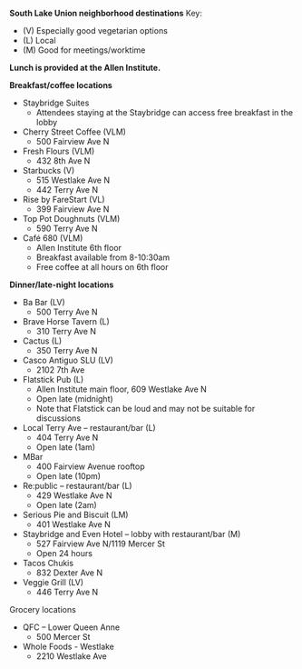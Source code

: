 **South Lake Union neighborhood destinations**
Key:
* (V) Especially good vegetarian options
* (L) Local
* (M) Good for meetings/worktime

**Lunch is provided at the Allen Institute.**

**Breakfast/coffee locations**
* Staybridge Suites
	* Attendees staying at the Staybridge can access free breakfast in the lobby
* Cherry Street Coffee (VLM)
	* 500 Fairview Ave N
* Fresh Flours (VLM)
	* 432 8th Ave N
* Starbucks (V)
	* 515 Westlake Ave N
	* 442 Terry Ave N
* Rise by FareStart (VL)
	* 399 Fairview Ave N
* Top Pot Doughnuts (VLM)
	* 590 Terry Ave N
* Café 680 (VLM)
	* Allen Institute 6th floor
	* Breakfast available from 8-10:30am
	* Free coffee at all hours on 6th floor

**Dinner/late-night locations**
* Ba Bar (LV)
	* 500 Terry Ave N
* Brave Horse Tavern (L)
	* 310 Terry Ave N
* Cactus (L)
	* 350 Terry Ave N
* Casco Antiguo SLU (LV)
	* 2102 7th Ave
* Flatstick Pub (L)
	* Allen Institute main floor, 609 Westlake Ave N
	* Open late (midnight)
	* Note that Flatstick can be loud and may not be suitable for discussions
* Local Terry Ave – restaurant/bar (L)
	* 404 Terry Ave N
	* Open late (1am)
* MBar
	* 400 Fairview Avenue rooftop
	* Open late (10pm)
* Re:public – restaurant/bar (L)
	* 429 Westlake Ave N
	* Open late (2am)
* Serious Pie and Biscuit (LM)
	* 401 Westlake Ave N
* Staybridge and Even Hotel – lobby with restaurant/bar (M)
	* 527 Fairview Ave N/1119 Mercer St
	* Open 24 hours
* Tacos Chukis
	* 832 Dexter Ave N
* Veggie Grill (LV)
	* 446 Terry Ave N

Grocery locations
* QFC – Lower Queen Anne
	* 500 Mercer St
* Whole Foods - Westlake
	* 2210 Westlake Ave
